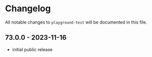 # Changelog

All notable changes to `playground-test` will be documented in this file.

## 73.0.0 - 2023-11-16

- initial public release
